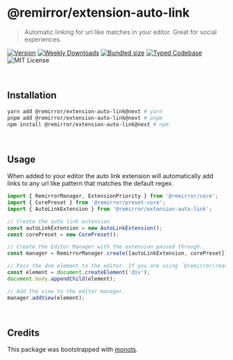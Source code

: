 # @remirror/extension-auto-link

> Automatic linking for url like matches in your editor. Great for social experiences.

[![Version][version]][npm] [![Weekly Downloads][downloads-badge]][npm]
[![Bundled size][size-badge]][size] [![Typed Codebase][typescript]](./src/index.ts)
![MIT License][license]

[version]: https://flat.badgen.net/npm/v/@remirror/extension-auto-link
[npm]: https://npmjs.com/package/@remirror/extension-auto-link
[license]: https://flat.badgen.net/badge/license/MIT/purple
[size]: https://bundlephobia.com/result?p=@remirror/extension-auto-link
[size-badge]: https://flat.badgen.net/bundlephobia/minzip/@remirror/extension-auto-link
[typescript]: https://flat.badgen.net/badge/icon/TypeScript?icon=typescript&label
[downloads-badge]: https://badgen.net/npm/dw/@remirror/extension-auto-link/red?icon=npm

<br />

## Installation

```bash
yarn add @remirror/extension-auto-link@next # yarn
pnpm add @remirror/extension-auto-link@next # pnpm
npm install @remirror/extension-auto-link@next # npm
```

<br />

## Usage

When added to your editor the auto link extension will automatically add links to any url like
pattern that matches the default regex.

```ts
import { RemirrorManager, ExtensionPriority } from '@remirror/core';
import { CorePreset } from '@remirror/preset-core';
import { AutoLinkExtension } from '@remirror/extension-auto-link';

// Create the auto link extension
const autoLinkExtension = new AutoLinkExtension();
const corePreset = new CorePreset();

// Create the Editor Manager with the extension passed through.
const manager = RemirrorManager.create([autoLinkExtension, corePreset]);

// Pass the dom element to the editor. If you are using `@remirror/react` this is done for you.
const element = document.createElement('div');
document.body.appendChild(element);

// Add the view to the editor manager.
manager.addView(element);
```

<br />

## Credits

This package was bootstrapped with [monots].

[monots]: https://github.com/monots/monots
